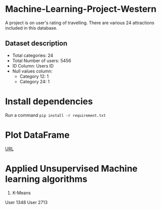 # Machine-Learning-Project-Western

A project is on user's rating of travelling. There are various 24 attractions included in this database.

## Dataset description
- Total categories: 24
- Total Number of users: 5456
- ID Column: Users ID
- Null values column: 
  - Category 12:    1
  - Category 24:    1

# Install dependencies
Run a command `pip install -r requirement.txt`

# Plot DataFrame
[URL](https://pandas.pydata.org/pandas-docs/stable/reference/api/pandas.DataFrame.plot.html)

# Applied Unsupervised Machine learning algorithms
1. K-Means



User 1348
User 2713
